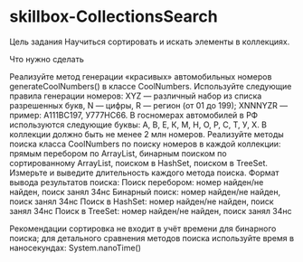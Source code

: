 # skillbox-CollectionsSearch

Цель задания
Научиться сортировать и искать элементы в коллекциях.

Что нужно сделать 

Реализуйте метод генерации «красивых» автомобильных номеров generateCoolNumbers() в классе CoolNumbers. Используйте следующие правила генерации номеров:
XYZ — различный набор из списка разрешенных букв, N — цифры, R — регион (от 01 до 199);
XNNNYZR — пример: A111BC197, У777HC66.
В госномерах автомобилей в РФ используются следующие буквы: А, В, Е, К, М, Н, О, Р, С, Т, У, Х.
В коллекции должно быть не менее 2 млн номеров.
Реализуйте методы поиска класса CoolNumbers по поиску номеров в каждой коллекции:
прямым перебором по ArrayList,
бинарным поиском по сортированному ArrayList,
поиском в HashSet,
поиском в TreeSet.
Измерьте и выведите длительность каждого метода поиска. Формат вывода результатов поиска:
Поиск перебором: номер найден/не найден, поиск занял 34нс
Бинарный поиск: номер найден/не найден, поиск занял 34нс
Поиск в HashSet: номер найден/не найден, поиск занял 34нс
Поиск в TreeSet: номер найден/не найден, поиск занял 34нс
 

Рекомендации
сортировка не входит в учёт времени для бинарного поиска;
для детального сравнения методов поиска используйте время в наносекундах:   System.nanoTime()
